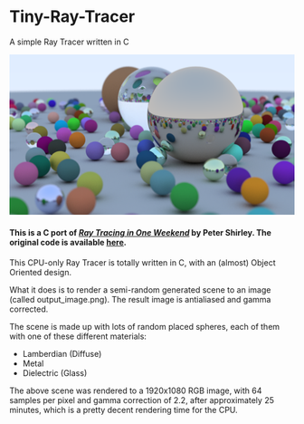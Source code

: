 # Tiny-Ray-Tracer
A simple Ray Tracer written in C

![Output Image 1920x1080 RGB, 64 samples](https://github.com/Naitsirc98/Tiny-Ray-Tracer/blob/master/Tiny%20Ray%20Tracer/Tiny%20Ray%20Tracer/output_image.png?raw=true "Ray Tracing Scene")

#### This is a C port of [*Ray Tracing in One Weekend*](http://www.realtimerendering.com/raytracing/Ray%20Tracing%20in%20a%20Weekend.pdf) by Peter Shirley. The original code is available [here](https://github.com/RayTracing/raytracing.github.io).


This CPU-only Ray Tracer is totally written in C, with an (almost) Object Oriented design.

What it does is to render a semi-random generated scene to an image (called output_image.png). The result image is antialiased and gamma corrected.

The scene is made up with lots of random placed spheres, each of them with one of these different materials:
- Lamberdian (Diffuse)
- Metal 
- Dielectric (Glass)

The above scene was rendered to a 1920x1080 RGB image, with 64 samples per pixel and gamma correction of 2.2, after approximately 25 minutes, which is a pretty decent rendering time for the CPU.
